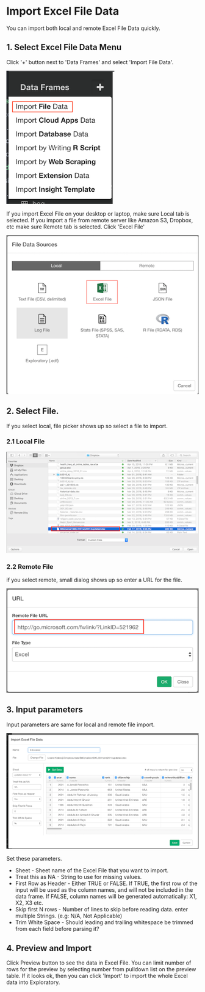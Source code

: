 # Import Excel File Data

You can import both local and remote Excel File Data quickly.

## 1. Select Excel File Data Menu

Click '+' button next to 'Data Frames' and select 'Import File Data'.

![](images/import-file-data.png)

If you import Excel File on your desktop or laptop, make sure Local tab is selected. If you import a file from remote server like Amazon S3, Dropbox, etc make sure Remote tab is selected. Click 'Excel File'

![](images/excel-select.png)

## 2. Select File.
If you select local, file picker shows up so select a file to import.
### 2.1 Local File

![](images/local-file-picker-excel.png)

### 2.2 Remote File
if you select remote, small dialog shows up so enter a URL for the file.

![](images/import-remote-excel-url.png)


## 3. Input parameters

Input parameters are same for local and remote file import.

![](images/import-excel-dialog.png)

Set these parameters.

* Sheet - Sheet name of the Excel File that you want to import.
* Treat this as NA - String to use for missing values.
* First Row as Header - Either TRUE or FALSE. 
If TRUE, the first row of the input will be used as the column names, and will not be included in the data frame. If FALSE, column names will be generated automatically: X1, X2, X3 etc.
* Skip first N rows - Number of lines to skip before reading data.
enter multiple Strings. (e.g: N/A, Not Applicable)
* Trim White Space - Should leading and trailing whitespace be trimmed from each field before parsing it?


## 4. Preview and Import

Click Preview button to see the data in Excel File. You can limit number of rows for the preview by selecting number from pulldown list on the preview table. If it looks ok, then you can click 'Import' to import the whole Excel data into Exploratory.
